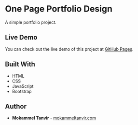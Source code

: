 # One Page Portfolio Design


A simple portfolio project.

## Live Demo

You can check out the live demo of this project at [GitHub Pages](https://mokammeltanvir.github.io/onepageportfolio.io/).

## Built With

* HTML
* CSS
* JavaScript
* Bootstrap

## Author

* **Mokammel Tanvir** - [mokammeltanvir.com](https://mokammeltanvir.com)
